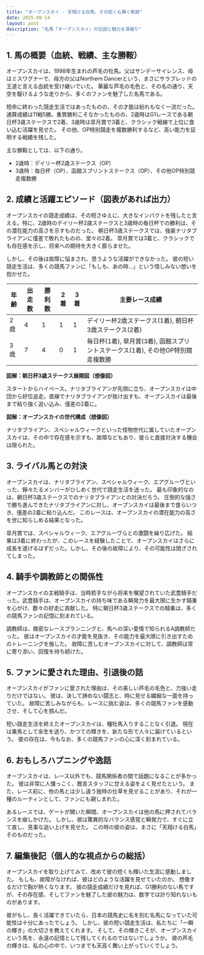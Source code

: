 ```yaml
---
title: "オープンスカイ - 天翔ける白馬、その短くも輝く軌跡"
date: 2025-08-14
layout: post
description: "名馬『オープンスカイ』の伝説と魅力を深堀り"
---
```


## 1. 馬の概要（血統、戦績、主な勝鞍）

オープンスカイは、1998年生まれの芦毛の牡馬。父はサンデーサイレンス、母はミスワグナーで、母方の父はNorthern Dancerという、まさにサラブレッドの王道と言える血統を受け継いでいた。  華麗な芦毛の毛色と、その名の通り、天空を駆けるような走りから、多くのファンを魅了した名馬である。

短命に終わった競走生活ではあったものの、その才能は紛れもなく一流だった。通算成績は11戦5勝。重賞勝利こそなかったものの、2歳時はG1レースである朝日杯3歳ステークスで2着、3歳時は皐月賞で3着と、クラシック戦線で上位に食い込む活躍を見せた。  その他、OP特別競走を複数勝利するなど、高い能力を証明する戦績を残した。

主な勝鞍としては、以下の通り。

* 2歳時：デイリー杯2歳ステークス（OP）
* 3歳時：毎日杯（OP）、函館スプリントステークス（OP）、その他OP特別競走複数勝


## 2. 成績と活躍エピソード（図表があれば出力）

オープンスカイの競走成績は、その短さゆえに、大きなインパクトを残したと言える。特に、2歳時のデイリー杯2歳ステークスと3歳時の毎日杯での勝利は、その潜在能力の高さを示すものだった。  朝日杯3歳ステークスでは、強豪ナリタブライアンに僅差で敗れたものの、堂々の2着。  皐月賞では3着と、クラシックでも存在感を示し、将来への期待を大きく膨らませた。

しかし、その後は故障に悩まされ、思うような活躍ができなかった。  彼の短い競走生活は、多くの競馬ファンに「もしも、あの時…」という惜しみない想いを抱かせた。


| 年齢 | 出走数 | 勝利数 | 2着 | 3着 | 主要レース成績 |
|---|---|---|---|---|---|
| 2歳 | 4 | 1 | 1 | 1 | デイリー杯2歳ステークス(1着), 朝日杯3歳ステークス(2着) |
| 3歳 | 7 | 4 | 0 | 1 | 毎日杯(1着), 皐月賞(3着), 函館スプリントステークス(1着), その他OP特別競走複数勝 |


**図解：朝日杯3歳ステークス展開図（想像図）**

スタートからハイペース。ナリタブライアンが先頭に立ち、オープンスカイは中団から好位追走。直線でナリタブライアンが抜け出すも、オープンスカイは最後まで粘り強く追い込み、僅差の2着に。


**図解：オープンスカイの世代構成（想像図）**

ナリタブライアン、スペシャルウィークといった怪物世代に属していたオープンスカイは、その中で存在感を示すも、故障などもあり、彼らと直接対決する機会は限られた。


## 3. ライバル馬との対決

オープンスカイは、ナリタブライアン、スペシャルウィーク、エアグルーヴといった、錚々たるメンバーがひしめく世代で競走生活を送った。  最も印象的なのは、朝日杯3歳ステークスでのナリタブライアンとの対決だろう。  圧倒的な強さで勝ち進んできたナリタブライアンに対し、オープンスカイは最後まで食らいつき、僅差の2着に粘り込んだ。  このレースは、オープンスカイの潜在能力の高さを世に知らしめる結果となった。

皐月賞では、スペシャルウィーク、エアグルーヴらとの激闘を繰り広げた。  結果は3着に終わったが、このレースを経験したことで、オープンスカイはさらに成長を遂げるはずだった。しかし、その後の故障により、その可能性は閉ざされてしまった。


## 4. 騎手や調教師との関係性

オープンスカイの主戦騎手は、当時若手ながら将来を嘱望されていた武豊騎手だった。武豊騎手は、オープンスカイの持ち味である瞬発力を最大限に生かす騎乗を心がけ、数々の好走に貢献した。  特に朝日杯3歳ステークスでの騎乗は、多くの競馬ファンの記憶に刻まれている。

調教師は、緻密なレースプランニングと、馬への深い愛情で知られるA調教師だった。  彼はオープンスカイの才能を見抜き、その能力を最大限に引き出すためのトレーニングを施した。  故障に苦しむオープンスカイに対して、調教師は常に寄り添い、回復を待ち続けた。


## 5. ファンに愛された理由、引退後の話

オープンスカイがファンに愛された理由は、その美しい芦毛の毛色と、力強い走りだけではない。  彼は、決して諦めない闘志と、時に見せる繊細な一面を持っていた。  故障に苦しみながらも、レースに挑む姿は、多くの競馬ファンを感動させ、そして心を掴んだ。

短い競走生活を終えたオープンスカイは、種牡馬入りすることなく引退。  現在は乗馬として余生を送り、かつての輝きを、新たな形で人々に届けているという。  彼の存在は、今もなお、多くの競馬ファンの心に深く刻まれている。


## 6. おもしろハプニングや逸話

オープンスカイは、レース以外でも、競馬関係者の間で話題になることが多かった。  彼は非常に人懐っこく、厩舎スタッフに甘える姿をよく見せたという。  また、レース前に、他の馬とは少し違う独特の仕草を見せることがあり、それが一種のルーティンとして、ファンにも親しまれた。

あるレースでは、ゲートが開いた瞬間、オープンスカイは他の馬に押されてバランスを崩しかけた。  しかし、彼は驚異的なバランス感覚と瞬発力で、すぐに立て直し、見事な追い上げを見せた。  この時の彼の姿は、まさに「天翔ける白馬」そのものだった。


## 7. 編集後記（個人的な視点からの総括）

オープンスカイを取り上げてみて、改めて彼の短くも輝いた生涯に感動しました。  もしも、故障がなければ、彼はどのような活躍を見せていたのか。  想像するだけで胸が熱くなります。  彼の競走成績だけを見れば、G1勝利のない馬ですが、その存在感、そしてファンを魅了した彼の魅力は、数字では計り知れないものがあります。

彼がもし、長く活躍できていたら、日本の競馬史に名を刻む名馬になっていた可能性は十分にあったでしょう。  しかし、彼の短い競走生活は、私たちに「一瞬の輝き」の大切さを教えてくれます。  そして、その輝きこそが、オープンスカイという馬を、永遠の記憶として残してくれるのではないでしょうか。  彼の芦毛の輝きは、私の心の中で、いつまでも天高く舞い上がっていくでしょう。
